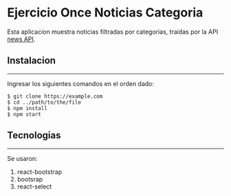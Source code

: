 # Ejercicio Once Noticias Categoria

Esta aplicacion muestra noticias filtradas por categorias, traidas por la API [news API](https://newsapi.org/).


## Instalacion 
***
Ingresar los siguientes comandos en el orden dado:
```
$ git clone https://example.com
$ cd ../path/to/the/file
$ npm install
$ npm start
```
## Tecnologias
***
Se usaron:
1. react-bootstrap
2. bootsrap
3. react-select